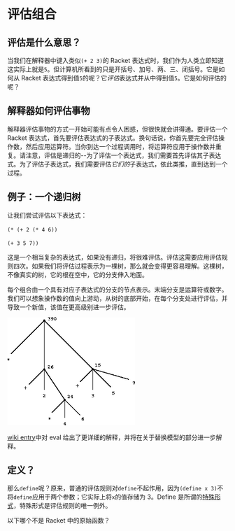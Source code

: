 # 评估组合

## 评估是什么意思？

当我们在解释器中键入类似`(+ 2 3)`的 Racket 表达式时，我们作为人类立即知道这实际上就是`5`。但计算机所看到的只是开括号、加号、两、三、闭括号。它是如何从 Racket 表达式得到值`5`的呢？它*评估*表达式并从中得到值`5`。它是如何评估的呢？

## 解释器如何评估事物

解释器评估事物的方式一开始可能有点令人困惑，但很快就会讲得通。要评估一个 Racket 表达式，首先要评估表达式的子表达式。换句话说，你首先要完全评估操作数，然后应用运算符。当你到达一个过程调用时，将运算符应用于操作数并重复。请注意，评估是递归的--为了评估一个表达式，我们需要首先评估其子表达式。为了评估子表达式，我们需要评估*它们的*子表达式，依此类推，直到达到一个过程。

## 例子：一个递归树

让我们尝试评估以下表达式：

`(* (+ 2 (* 4 6))`

`(+ 3 5 7))`

这是一个相当复杂的表达式，如果没有递归，将很难评估。评估这需要应用评估规则四次。如果我们将评估过程表示为一棵树，那么就会变得更容易理解。这棵树，不像真实的树，它的根在空中，它的分支伸入地面。

每个组合由一个具有对应子表达式的分支的节点表示。末端分支是运算符或数字。我们可以想象操作数的值向上游动，从树的底部开始，在每个分支处进行评估，并导致一个新值，该值在更高级别进一步评估。

![递归树](img/ec7ad933748d031f908ecb610b8aa307.jpg)

[wiki entry](https://edge.edx.org/courses/uc-berkeley/cs61as-1x/SICP/wiki/cs61as-1x/eval/)中对 eval 给出了更详细的解释，并将在关于替换模型的部分进一步解释。

## 定义？

那么`define`呢？原来，普通的评估规则对`define`不起作用，因为`(define x 3)`不将`define`应用于两个参数；它实际上将`x`的值存储为 3。Define 是所谓的[特殊形式](https://edge.edx.org/courses/uc-berkeley/cs61as-1x/SICP/wiki/cs61as-1x/special-form/)，特殊形式是评估规则的唯一例外。

以下哪个不是 Racket 中的原始函数？
